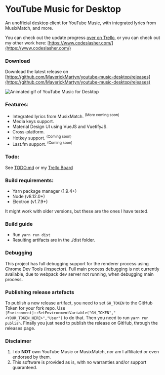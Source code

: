 # YouTube Music for Desktop
An unofficial desktop client for YouTube Music, with integrated lyrics from MusixMatch, and more.

You can check out the update progress [over on Trello](https://trello.com/b/wKP18BMv/youtube-music-for-desktop),
or you can check out my other work here: [https://www.codeslasher.com/](https://www.codeslasher.com/)

### Download
Download the latest release on [https://github.com/MaverickMartyn/youtube-music-desktop/releases](https://github.com/MaverickMartyn/youtube-music-desktop/releases)

![Animated gif of YouTube Music for Desktop](./youtube-music.gif)

### Features:
* Integrated lyrics from MusixMatch. <sup>(More coming soon)</sup>
* Media keys support.
* Material Design UI using VueJS and VuetifyJS.
* Cross-platform.
* Hotkey support. <sup>(Coming soon)</sup>
* Last.fm support. <sup>(Coming soon)</sup>

### Todo:
See [TODO.md](TODO.md) or my [Trello Board](https://trello.com/b/wKP18BMv/youtube-music-for-desktop)

### Build requirements:
* Yarn package manager (1.9.4+)
* Node (v8.12.0+)
* Electron (v1.7.9+)

It might work with older versions, but these are the ones I have tested.

### Build guide
* Run `yarn run dist`
* Resulting artifacts are in the ./dist folder.

### Debugging
This project has full debugging support for the renderer process using Chrome Dev Tools (inspector).
Full main process debugging is not currently available, due to webpack dev server not running, when debugging main process.

### Publishing release artefacts
To publish a new release artifact, you need to set `GH_TOKEN` to the GitHub Token for your fork repo.
Use `[Environment]::SetEnvironmentVariable("GH_TOKEN","<YOUR_TOKEN_HERE>","User")` to do that.
Then you need to run `yarn run publish`.
Finally you just need to publish the release on GitHub, through the releases page.

### Disclaimer
1. I do **NOT** own YouTube Music or MusixMatch, nor am I affiliated or even endorsed by them.
2. This software is provided as is, with no warranties and/or support guaranteed.
